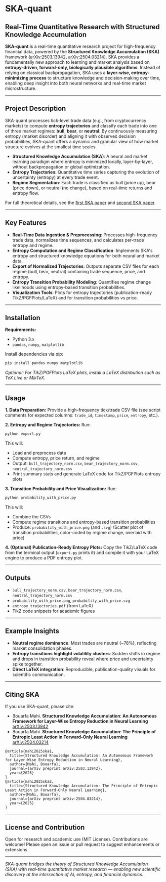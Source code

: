 
# SKA-quant

## Real-Time Quantitative Research with Structured Knowledge Accumulation

**SKA-quant** is a real-time quantitative research project for high-frequency financial data, powered by the **Structured Knowledge Accumulation (SKA)** framework ([arXiv:2503.13942](https://arxiv.org/abs/2503.13942), [arXiv:2504.03214](https://arxiv.org/abs/2504.03214)).
SKA provides a fundamentally new approach to learning and market analysis based on **entropy-driven, forward-only, biologically plausible algorithms**. Instead of relying on classical backpropagation, SKA uses a **layer-wise, entropy-minimizing process** to structure knowledge and decision-making over time, enabling deep insight into both neural networks and real-time market microstructure.

---

## Project Description

SKA-quant processes tick-level trade data (e.g., from cryptocurrency markets) to compute **entropy trajectories** and classify each trade into one of three market regimes: **bull**, **bear**, or **neutral**.
By continuously measuring entropy (market disorder) and aligning it with observed decision probabilities, SKA-quant offers a dynamic and granular view of how market structure evolves at the smallest time scales.

* **Structured Knowledge Accumulation (SKA)**: A neural and market learning paradigm where entropy is minimized locally, layer-by-layer, without backpropagation or global optimization.
* **Entropy Trajectories**: Quantitative time series capturing the evolution of uncertainty (entropy) at every trade event.
* **Regime Segmentation**: Each trade is classified as bull (price up), bear (price down), or neutral (no change), based on real-time returns and entropy flow.

For full theoretical details, see the [first SKA paper](https://arxiv.org/abs/2503.13942) and [second SKA paper](https://arxiv.org/abs/2504.03214).

---

## Key Features

* **Real-Time Data Ingestion & Preprocessing**: Processes high-frequency trade data, normalizes time sequences, and calculates per-trade entropy and regime.
* **Entropy Computation and Regime Classification**: Implements SKA's entropy and structured knowledge equations for both neural and market data.
* **Export of Normalized Trajectories**: Outputs separate CSV files for each regime (bull, bear, neutral) containing trade sequence, price, and entropy.
* **Entropy Transition Probability Modeling**: Quantifies regime change likelihoods using entropy-based transition probabilities.
* **Visualization Tools**: Plots for entropy trajectories (publication-ready TikZ/PGFPlots/LaTeX) and for transition probabilities vs price.

---

## Installation

**Requirements:**

* Python 3.x
* `pandas`, `numpy`, `matplotlib`

Install dependencies via pip:

```bash
pip install pandas numpy matplotlib
```

*Optional: For TikZ/PGFPlots LaTeX plots, install a LaTeX distribution such as TeX Live or MikTeX.*

---

## Usage

**1. Data Preparation:**
Provide a high-frequency tick/trade CSV file (see script comments for expected columns: `trade_id`, `timestamp`, `price`, `entropy`, etc.).

**2. Entropy and Regime Trajectories:**
Run:

```bash
python export.py
```

This will:

* Load and preprocess data
* Compute entropy, price return, and regime
* Output: `bull_trajectory_norm.csv`, `bear_trajectory_norm.csv`, `neutral_trajectory_norm.csv`
* Print summary stats and generate LaTeX code for TikZ/PGFPlots entropy plots

**3. Transition Probability and Price Visualization:**
Run:

```bash
python probability_with_price.py
```

This will:

* Combine the CSVs
* Compute regime transitions and entropy-based transition probabilities
* Produce: `probability_with_price.png` (and `.svg`)
  (Scatter plot of transition probabilities, color-coded by regime change, overlaid with price)

**4. (Optional) Publication-Ready Entropy Plots:**
Copy the TikZ/LaTeX code from the terminal output (`export.py` prints it) and compile it with your LaTeX engine to produce a PDF entropy plot.

---

## Outputs

* `bull_trajectory_norm.csv`, `bear_trajectory_norm.csv`, `neutral_trajectory_norm.csv`
* `probability_with_price.png`, `probability_with_price.svg`
* `entropy_trajectories.pdf` (from LaTeX)
* TikZ code snippets for academic figures

---

## Example Insights

* **Neutral regime dominance**: Most trades are neutral (~78%), reflecting market consolidation phases.
* **Entropy transitions highlight volatility clusters**: Sudden shifts in regime and drops in transition probability reveal where price and uncertainty spike together.
* **Direct LaTeX integration**: Reproducible, publication-quality visuals for scientific communication.

---

## Citing SKA

If you use SKA-quant, please cite:

* Bouarfa Mahi.
  **Structured Knowledge Accumulation: An Autonomous Framework for Layer-Wise Entropy Reduction in Neural Learning**
  [arXiv:2503.13942](https://arxiv.org/abs/2503.13942)
* Bouarfa Mahi.
  **Structured Knowledge Accumulation: The Principle of Entropic Least Action in Forward-Only Neural Learning**
  [arXiv:2504.03214](https://arxiv.org/abs/2504.03214)

```
@article{mahi2025ska1,
  title={Structured Knowledge Accumulation: An Autonomous Framework for Layer-Wise Entropy Reduction in Neural Learning},
  author={Mahi, Bouarfa},
  journal={arXiv preprint arXiv:2503.13942},
  year={2025}
}
@article{mahi2025ska2,
  title={Structured Knowledge Accumulation: The Principle of Entropic Least Action in Forward-Only Neural Learning},
  author={Mahi, Bouarfa},
  journal={arXiv preprint arXiv:2504.03214},
  year={2025}
}
```

---

## License and Contribution

Open for research and academic use (MIT License).
Contributions are welcome! Please open an issue or pull request to suggest enhancements or extensions.

---

*SKA-quant bridges the theory of Structured Knowledge Accumulation (SKA) with real-time quantitative market research — enabling new scientific discovery at the intersection of AI, entropy, and financial dynamics.*